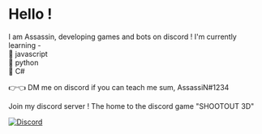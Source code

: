 # Hello ! 

I am Assassin, developing games and bots on discord !
       I'm currently learning - <br>
                                           🥩 javascript <br>
                                            🥓 python <br>
                                            🍗 C# <br>

👉👈 DM me on discord if you can teach me sum, AssassiN#1234

Join my discord server ! The home to the discord game "SHOOTOUT 3D"
  
[![Discord](https://img.shields.io/discord/746068134577832007?label=Discord%20server&style=for-the-badge)](https://discord.gg/kEjT5nK)

